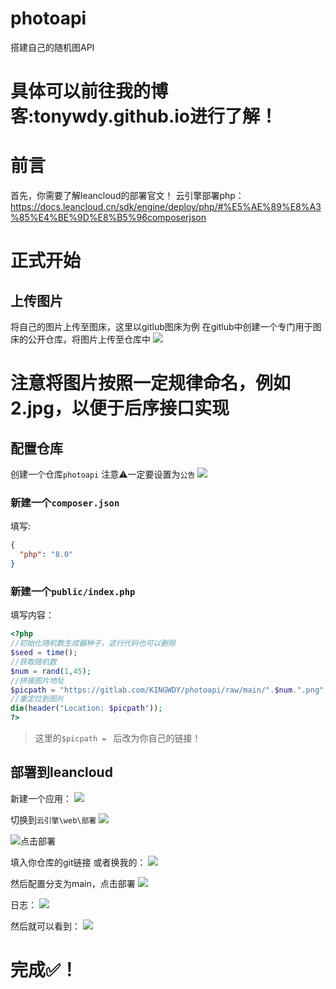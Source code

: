# photoapi
搭建自己的随机图API

# 具体可以前往我的博客:tonywdy.github.io进行了解！

# 前言
首先，你需要了解leancloud的部署官文！
云引擎部署php：https://docs.leancloud.cn/sdk/engine/deploy/php/#%E5%AE%89%E8%A3%85%E4%BE%9D%E8%B5%96composerjson

# 正式开始

## 上传图片
将自己的图片上传至图床，这里以gitlub图床为例
在gitlub中创建一个专门用于图床的公开仓库，将图片上传至仓库中
![](https://gitlab.com/KINGWDY/photoapi/-/raw/main/20220718184252.png)

# 注意将图片按照一定规律命名，例如 2.jpg，以便于后序接口实现

## 配置仓库
创建一个仓库```photoapi```
注意⚠️一定要设置为```公告```
![](https://gitlab.com/KINGWDY/photoapi/-/raw/main/20220718184420.png)

### 新建一个```composer.json```
填写:
```json
{
  "php": "8.0"
}
```

### 新建一个```public/index.php```
填写内容：
```php
<?php
//初始化随机数生成器种子，这行代码也可以删除
$seed = time();
//获取随机数
$num = rand(1,45);
//拼接图片地址
$picpath = "https://gitlab.com/KINGWDY/photoapi/raw/main/".$num.".png";
//重定位到图片
die(header("Location: $picpath"));
?>
```
> 这里的```$picpath = ``` 后改为你自己的链接！

## 部署到leancloud
新建一个应用：
![](https://gitlab.com/KINGWDY/photoapi/-/raw/main/20220718184749.png) 

切换到```云引擎\web\部署```
![](https://gitlab.com/KINGWDY/photoapi/-/raw/main/20220718184830.png)

![点击部署](https://gitlab.com/KINGWDY/photoapi/-/raw/main/20220718184923.png)

填入你仓库的git链接
或者换我的：
![](https://gitlab.com/KINGWDY/photoapi/-/raw/main/20220718185008.png)

然后配置分支为main，点击部署
![](https://gitlab.com/KINGWDY/photoapi/-/raw/main/20220718185057.png)

日志：
![](https://gitlab.com/KINGWDY/photoapi/-/raw/main/20220718185147.png)

然后就可以看到：
![](https://gitlab.com/KINGWDY/photoapi/-/raw/main/20220718185250.png)

# 完成✅！
